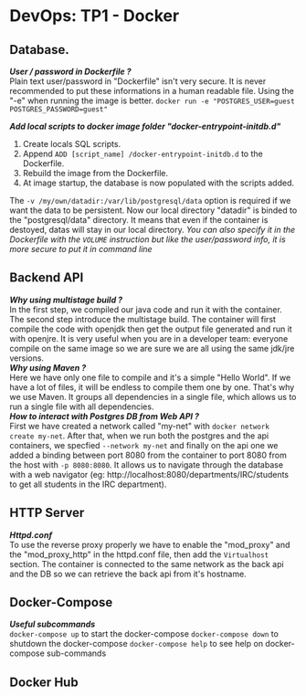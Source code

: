 ﻿# DevOps: TP1 - Docker

## Database.
*__User / password in Dockerfile ?__*  
Plain text user/password in "Dockerfile" isn't very secure. It is never recommended to put these informations in a human readable file. Using the "-e" when running the image is better.
``
docker run -e "POSTGRES_USER=guest POSTGRES_PASSWORD=guest"
``

*__Add local scripts to docker image folder "docker-entrypoint-initdb.d"__*  
1. Create locals SQL scripts.
2. Append ``ADD [script_name] /docker-entrypoint-initdb.d`` to the Dockerfile.
3. Rebuild the image from the Dockerfile.
4. At image startup, the database is now populated with the scripts added.

The ``-v /my/own/datadir:/var/lib/postgresql/data`` option is required if we want the data to be persistent. Now our local directory "datadir" is binded to the "postgresql/data" directory. It means that even if the container is destoyed, datas will stay in our local directory.
*You can also specify it in the Dockerfile with the ``VOLUME`` instruction but like the user/password info, it is more secure to put it in command line*

## Backend API
*__Why using multistage build ?__*  
In the first step, we compiled our java code and run it with the container. 
The second step introduce the multistage build. The container will first compile the code with openjdk then get the output file generated and run it with openjre. It is very useful when you are in a developer team: everyone compile on the same image so we are sure we are all using the same jdk/jre versions.  
*__Why using Maven ?__*  
Here we have only one file to compile and it's a simple "Hello World". If we have a lot of files, it will be endless to compile them one by one. That's why we use Maven. It groups all dependencies in a single file, which allows us to run a single file with all dependencies.  
*__How to interact with Postgres DB from Web API ?__*  
First we have created a network called "my-net" with ``docker network create my-net``.
After that, when we run both the postgres and the api containers, we specfied ``--network my-net`` and finally on the api one we added a binding between port 8080 from the container to port 8080 from the host with ``-p 8080:8080``. It allows us to navigate through the database with a web navigator (eg: http://localhost:8080/departments/IRC/students to get all students in the IRC department).

## HTTP Server
*__Httpd.conf__*  
To use the reverse proxy properly we have to enable the "mod_proxy" and the "mod_proxy_http" in the httpd.conf file, then add the ``Virtualhost`` section. The container is connected to the same network as the back api and the DB so we can retrieve the back api from it's hostname.

## Docker-Compose
*__Useful subcommands__*  
``docker-compose up`` to start the docker-compose
``docker-compose down`` to shutdown the docker-compose
``docker-compose help`` to see help on docker-compose sub-commands

## Docker Hub

